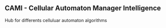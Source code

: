 ## CAMI - Cellular Automaton Manager Intelligence

Hub for differents celluluar automaton algorithms
